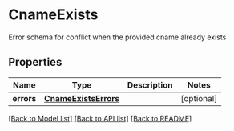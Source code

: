 # CnameExists

Error schema for conflict when the provided cname already exists
## Properties
Name | Type | Description | Notes
------------ | ------------- | ------------- | -------------
**errors** | [**CnameExistsErrors**](CnameExistsErrors.md) |  | [optional] 

[[Back to Model list]](../README.md#documentation-for-models) [[Back to API list]](../README.md#documentation-for-api-endpoints) [[Back to README]](../README.md)


